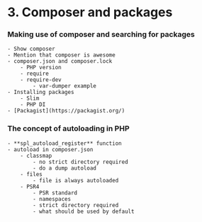 # 3. Composer and packages

### Making use of composer and searching for packages

    - Show composer
    - Mention that composer is awesome
    - composer.json and composer.lock
    	- PHP version
    	- require
    	- require-dev
    		- var-dumper example
    - Installing packages
    	- Slim
    	- PHP DI
    - [Packagist](https://packagist.org/)

### The concept of autoloading in PHP

    - **spl_autoload_register** function
    - autoload in composer.json
    	- classmap
    		- no strict directory required
    		- do a dump autoload
    	- files
    		- file is always autoloaded
    	- PSR4
    		- PSR standard
    		- namespaces
    		- strict directory required
    		- what should be used by default
